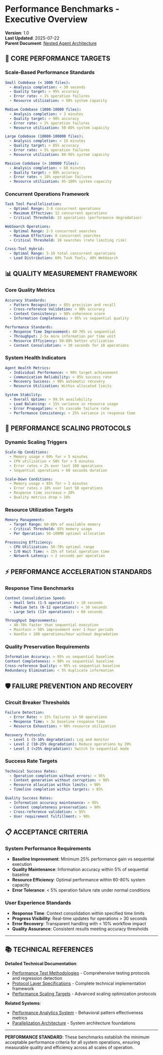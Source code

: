 # Performance Benchmarks - Executive Overview

**Version**: 1.0  
**Last Updated**: 2025-07-22  
**Parent Document**: [Nested Agent Architecture](/Users/nalve/ce-simple/docs/implementation/nested-agent-architecture.md)

## 🎯 CORE PERFORMANCE TARGETS

### Scale-Based Performance Standards
```yaml
Small Codebase (< 1000 files):
  - Analysis completion: < 30 seconds
  - Quality target: > 95% accuracy
  - Error rate: < 1% operation failures
  - Resource utilization: < 50% system capacity

Medium Codebase (1000-10000 files):
  - Analysis completion: < 3 minutes  
  - Quality target: > 90% accuracy
  - Error rate: < 2% operation failures
  - Resource utilization: 50-80% system capacity

Large Codebase (10000-100000 files):
  - Analysis completion: < 15 minutes
  - Quality target: > 85% accuracy
  - Error rate: < 5% operation failures
  - Resource utilization: 80-95% system capacity

Massive Codebase (> 100000 files):
  - Analysis completion: < 60 minutes
  - Quality target: > 80% accuracy  
  - Error rate: < 10% operation failures
  - Resource utilization: 95-100% system capacity
```

### Concurrent Operations Framework
```yaml
Task Tool Parallelization:
  - Optimal Range: 3-8 concurrent operations
  - Maximum Effective: 12 concurrent operations
  - Critical Threshold: 15 operations (performance degradation)

WebSearch Operations:
  - Optimal Range: 2-5 concurrent searches
  - Maximum Effective: 8 concurrent searches
  - Critical Threshold: 10 searches (rate limiting risk)

Cross-Tool Hybrid:
  - Optimal Range: 5-10 total concurrent operations
  - Load Distribution: 60% Task Tools, 40% WebSearch
```

## 📊 QUALITY MEASUREMENT FRAMEWORK

### Core Quality Metrics
```yaml
Accuracy Standards:
  - Pattern Recognition: > 95% precision and recall
  - Cross-reference Validation: > 98% accuracy
  - Context Consistency: > 90% coherence score
  - Information Completeness: > 95% vs sequential quality

Performance Standards:
  - Response Time Improvement: 40-70% vs sequential
  - Throughput: 2-5x more information per time unit
  - Resource Efficiency: 50-80% better utilization
  - Context Consolidation: < 30 seconds for 10 operations
```

### System Health Indicators
```yaml
Agent Health Metrics:
  - Individual Performance: > 90% target achievement
  - Communication Reliability: > 95% success rate
  - Recovery Success: > 90% automatic recovery
  - Resource Utilization: Within allocated limits

System Stability:
  - Overall Uptime: > 99.5% availability
  - Load Balancing: < 15% variance in resource usage
  - Error Propagation: < 5% cascade failure rate
  - Performance Consistency: < 25% variance in response time
```

## 🔄 PERFORMANCE SCALING PROTOCOLS

### Dynamic Scaling Triggers
```yaml
Scale-Up Conditions:
  - Memory usage < 60% for > 5 minutes
  - CPU utilization < 50% for > 5 minutes
  - Error rates < 2% over last 100 operations
  - Sequential operations > 60 seconds duration

Scale-Down Conditions:
  - Memory usage > 85% for > 2 minutes
  - Error rates > 10% over last 50 operations
  - Response time increase > 20%
  - Quality metrics drop > 10%
```

### Resource Utilization Targets
```yaml
Memory Management:
  - Target Range: 60-80% of available memory
  - Critical Threshold: 85% memory usage
  - Per Operation: 50-100MB optimal allocation

Processing Efficiency:
  - CPU Utilization: 50-70% optimal range
  - I/O Wait Time: < 15% of total operation time
  - Network Latency: < 2 seconds per operation
```

## ⚡ PERFORMANCE ACCELERATION STANDARDS

### Response Time Benchmarks
```yaml
Context Consolidation Speed:
  - Small Sets (1-5 operations): < 10 seconds
  - Medium Sets (6-12 operations): < 30 seconds
  - Large Sets (13+ operations): < 60 seconds

Throughput Improvements:
  - 40-70% faster than sequential execution
  - Maintain > 50% improvement over 1-hour periods
  - Handle > 100 operations/hour without degradation
```

### Quality Preservation Requirements
```yaml
Information Accuracy: > 95% vs sequential baseline
Context Completeness: > 90% vs sequential baseline  
Cross-reference Quality: > 95% vs sequential baseline
Redundancy Elimination: < 5% duplicate information
```

## 🛡️ FAILURE PREVENTION AND RECOVERY

### Circuit Breaker Thresholds
```yaml
Failure Detection:
  - Error Rate: > 15% failures in 50 operations
  - Response Time: > 3x baseline response time
  - Resource Exhaustion: > 90% resource utilization

Recovery Protocols:
  - Level 1 (5-10% degradation): Log and monitor
  - Level 2 (10-25% degradation): Reduce operations by 20%
  - Level 3 (>25% degradation): Switch to sequential mode
```

### Success Rate Targets
```yaml
Technical Success Rates:
  - Operation completion without errors: > 95%
  - Context generation without corruption: > 98%
  - Resource allocation within limits: > 90%
  - Timeline completion within targets: > 85%

Quality Success Rates:
  - Information accuracy maintenance: > 95%
  - Context completeness preservation: > 90%
  - Cross-reference validation: > 95%
  - User requirement fulfillment: > 90%
```

## 📋 ACCEPTANCE CRITERIA

### System Performance Requirements
- **Baseline Improvement**: Minimum 25% performance gain vs sequential execution
- **Quality Maintenance**: Information accuracy within 5% of sequential baseline
- **Resource Efficiency**: Optimal performance within 60-80% system capacity
- **Error Tolerance**: < 5% operation failure rate under normal conditions

### User Experience Standards
- **Response Time**: Context consolidation within specified time limits
- **Progress Visibility**: Real-time updates for operations > 30 seconds
- **Error Recovery**: Transparent handling with < 10% workflow impact
- **Quality Assurance**: Consistent results meeting accuracy thresholds

---

## 📚 TECHNICAL REFERENCES

**Detailed Technical Documentation**:
- [Performance Test Methodologies](/Users/nalve/ce-simple/docs/implementation/performance-benchmarks-detailed-tests.md) - Comprehensive testing protocols and regression detection
- [Protocol Layer Specifications](/Users/nalve/ce-simple/docs/implementation/performance-protocol-layers-specification.md) - Complete technical implementation framework
- [Performance Scaling Targets](/Users/nalve/ce-simple/docs/implementation/performance-benchmarks-scaling.md) - Advanced scaling optimization protocols

**Related Systems**:
- [Performance Analytics System](/Users/nalve/ce-simple/docs/implementation/performance-analytics-system.md) - Behavioral pattern effectiveness metrics
- [Parallelization Architecture](/Users/nalve/ce-simple/docs/implementation/parallelization-architecture.md) - System architecture foundations

---

**PERFORMANCE STANDARD**: These benchmarks establish the minimum acceptable performance criteria for all system operations, ensuring measurable quality and efficiency across all scales of operation.